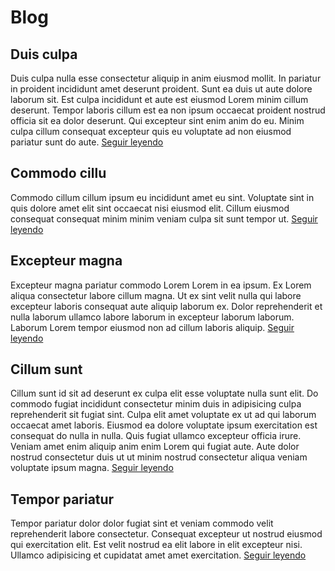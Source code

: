 # Blog

## Duis culpa

Duis culpa nulla esse consectetur aliquip in anim eiusmod mollit. In pariatur in proident incididunt amet deserunt proident. Sunt ea duis ut aute dolore laborum sit. Est culpa incididunt et aute est eiusmod Lorem minim cillum deserunt. Tempor laboris cillum est ea non ipsum occaecat proident nostrud officia sit ea dolor deserunt. Qui excepteur sint enim anim do eu. Minim culpa cillum consequat excepteur quis eu voluptate ad non eiusmod pariatur sunt do aute.  [Seguir leyendo]()

## Commodo cillu

Commodo cillum cillum ipsum eu incididunt amet eu sint. Voluptate sint in quis dolore amet elit sint occaecat nisi eiusmod elit. Cillum eiusmod consequat consequat minim minim veniam culpa sit sunt tempor ut. [Seguir leyendo]()

## Excepteur magna

Excepteur magna pariatur commodo Lorem Lorem in ea ipsum. Ex Lorem aliqua consectetur labore cillum magna. Ut ex sint velit nulla qui labore excepteur laboris consequat aute aliquip laborum ex. Dolor reprehenderit et nulla laborum ullamco labore laborum in excepteur laborum laborum. Laborum Lorem tempor eiusmod non ad cillum laboris aliquip. [Seguir leyendo]()

## Cillum sunt

Cillum sunt id sit ad deserunt ex culpa elit esse voluptate nulla sunt elit. Do commodo fugiat incididunt consectetur minim duis in adipisicing culpa reprehenderit sit fugiat sint. Culpa elit amet voluptate ex ut ad qui laborum occaecat amet laboris. Eiusmod ea dolore voluptate ipsum exercitation est consequat do nulla in nulla. Quis fugiat ullamco excepteur officia irure. Veniam amet enim aliquip anim enim Lorem qui fugiat aute. Aute dolor nostrud consectetur duis ut ut minim nostrud consectetur aliqua veniam voluptate ipsum magna. [Seguir leyendo]()

## Tempor pariatur

Tempor pariatur dolor dolor fugiat sint et veniam commodo velit reprehenderit labore consectetur. Consequat excepteur ut nostrud eiusmod qui exercitation elit. Est velit nostrud ea elit labore in elit excepteur nisi. Ullamco adipisicing et cupidatat amet amet exercitation. [Seguir leyendo]()

